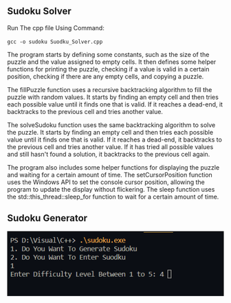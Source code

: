 ## Sudoku Solver

Run The cpp file Using Command:

`gcc -o sudoku Suodku_Solver.cpp`

The program starts by defining some constants, such as the size of the puzzle and the value assigned to empty cells. It then defines some helper functions for printing the puzzle, checking if a value is valid in a certain position, checking if there are any empty cells, and copying a puzzle.

The fillPuzzle function uses a recursive backtracking algorithm to fill the puzzle with random values. It starts by finding an empty cell and then tries each possible value until it finds one that is valid. If it reaches a dead-end, it backtracks to the previous cell and tries another value.

The solveSudoku function uses the same backtracking algorithm to solve the puzzle. It starts by finding an empty cell and then tries each possible value until it finds one that is valid. If it reaches a dead-end, it backtracks to the previous cell and tries another value. If it has tried all possible values and still hasn't found a solution, it backtracks to the previous cell again.

The program also includes some helper functions for displaying the puzzle and waiting for a certain amount of time. The setCursorPosition function uses the Windows API to set the console cursor position, allowing the program to update the display without flickering. The sleep function uses the std::this_thread::sleep_for function to wait for a certain amount of time.

## Sudoku Generator

<img align="center" alt="choice" src="assests/choice.png"/>

